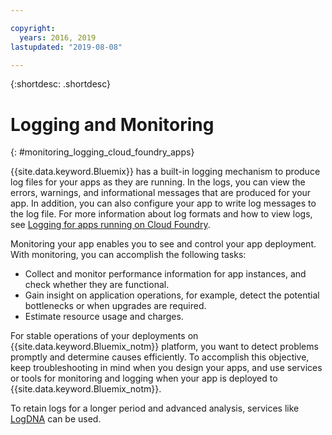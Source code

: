 ```yaml
---

copyright:
  years: 2016, 2019
lastupdated: "2019-08-08"

---
```


{:shortdesc: .shortdesc}

# Logging and Monitoring
{: #monitoring_logging_cloud_foundry_apps}

{{site.data.keyword.Bluemix}} has a built-in logging mechanism to produce log files for your apps as they are running. In the logs, you can view the errors, warnings, and informational messages that are produced for your app. In addition, you can also configure your app to write log messages to the log file. For more information about log formats and how to view logs, see [Logging for apps running on Cloud Foundry](/docs/services/Log-Analysis-with-LogDNA?topic=LogDNA-monitor_cfapp_logs).

Monitoring your app enables you to see and control your app deployment. With monitoring, you can accomplish the following tasks:

* Collect and monitor performance information for app instances, and check whether they are functional.
* Gain insight on application operations, for example, detect the potential bottlenecks or when upgrades are required.
* Estimate resource usage and charges.

For stable operations of your deployments on {{site.data.keyword.Bluemix_notm}} platform, you want to detect problems promptly and determine causes efficiently. To accomplish this objective, keep troubleshooting in mind when you design your apps, and use services or tools for monitoring and logging when your app is deployed to {{site.data.keyword.Bluemix_notm}}.

To retain logs for a longer period and advanced analysis, services like [LogDNA](/docs/services/Log-Analysis-with-LogDNA?topic=LogDNA-about) can be used. 
